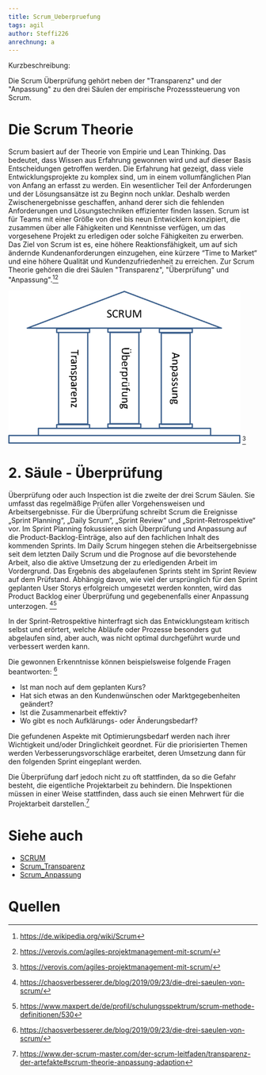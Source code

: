 ```yaml
---
title: Scrum_Ueberpruefung
tags: agil
author: Steffi226
anrechnung: a
---
```


Kurzbeschreibung: 

Die Scrum Überprüfung gehört neben der "Transparenz" und der "Anpassung" zu den drei Säulen der empirische Prozesssteuerung von Scrum.



# Die Scrum Theorie
Scrum basiert auf der Theorie von Empirie und Lean Thinking. Das bedeutet, dass Wissen aus Erfahrung gewonnen wird und auf dieser Basis Entscheidungen getroffen werden.
Die Erfahrung hat gezeigt, dass viele Entwicklungsprojekte zu komplex sind, um in einem vollumfänglichen Plan von Anfang an erfasst zu werden. Ein wesentlicher Teil der Anforderungen und der Lösungsansätze ist zu Beginn noch unklar. Deshalb werden Zwischenergebnisse geschaffen, anhand derer sich die fehlenden Anforderungen und Lösungstechniken effizienter finden lassen.
Scrum ist für Teams mit einer Größe von drei bis neun Entwicklern konzipiert, die zusammen über alle Fähigkeiten und Kenntnisse verfügen, um das vorgesehene Projekt zu erledigen oder solche Fähigkeiten zu erwerben. 
Das Ziel von Scrum ist es, eine höhere Reaktionsfähigkeit, um auf sich ändernde Kundenanforderungen einzugehen, eine kürzere “Time to Market“ und eine höhere Qualität und Kundenzufriedenheit zu erreichen.
Zur Scrum Theorie gehören die drei Säulen "Transparenz", "Überprüfung" und "Anpassung".[^1][^2]

![image](/kb/Scrum_Ueberpruefung/Scrum_Ueberpruefung.png) [^3]


# 2. Säule - Überprüfung 
Überprüfung oder auch Inspection ist die zweite der drei Scrum Säulen. Sie umfasst das regelmäßige Prüfen aller Vorgehensweisen und Arbeitsergebnisse. Für die Überprüfung  schreibt Scrum die Ereignisse „Sprint Planning“, „Daily Scrum“, „Sprint Review“ und „Sprint-Retrospektive“ vor. 
Im Sprint Planning fokussieren sich Überprüfung und Anpassung auf die Product-Backlog-Einträge, also auf den fachlichen Inhalt des kommenden Sprints. Im Daily Scrum hingegen stehen die Arbeitsergebnisse seit dem letzten Daily Scrum und die Prognose auf die bevorstehende Arbeit, also die aktive Umsetzung der zu erledigenden Arbeit im Vordergrund.
Das Ergebnis des abgelaufenen Sprints steht im Sprint Review auf dem Prüfstand. Abhängig davon, wie viel der ursprünglich für den Sprint geplanten User Storys erfolgreich umgesetzt werden konnten, wird das Product Backlog einer Überprüfung und gegebenenfalls einer Anpassung unterzogen. [^4][^5]

In der Sprint-Retrospektive hinterfragt sich das Entwicklungsteam kritisch selbst und erörtert, welche Abläufe oder Prozesse besonders gut abgelaufen sind, aber auch, was nicht optimal durchgeführt wurde und verbessert werden kann. 

Die gewonnen Erkenntnisse können beispielsweise folgende Fragen beantworten: [^4]

* Ist man noch auf dem geplanten Kurs? 
* Hat sich etwas an den Kundenwünschen oder Marktgegebenheiten geändert?
* Ist die Zusammenarbeit effektiv?
* Wo gibt es noch Aufklärungs- oder Änderungsbedarf?

Die gefundenen Aspekte mit Optimierungsbedarf werden nach ihrer Wichtigkeit und/oder Dringlichkeit geordnet. Für die priorisierten Themen werden Verbesserungsvorschläge erarbeitet, deren Umsetzung dann für den folgenden Sprint eingeplant werden.

Die Überprüfung darf jedoch nicht zu oft stattfinden, da so die Gefahr besteht, die eigentliche Projektarbeit zu behindern. 
Die Inspektionen müssen in einer Weise stattfinden, dass auch sie einen Mehrwert für die Projektarbeit darstellen.[^6]





# Siehe auch

* [SCRUM](SCRUM.md)
* [Scrum_Transparenz](Scrum_Transparenz.md)
* [Scrum_Anpassung](Scrum_Anpassung.md)

# Quellen

[^1]: https://de.wikipedia.org/wiki/Scrum
[^2]: https://verovis.com/agiles-projektmanagement-mit-scrum/
[^3]: https://verovis.com/agiles-projektmanagement-mit-scrum/
[^4]: https://chaosverbesserer.de/blog/2019/09/23/die-drei-saeulen-von-scrum/
[^5]: https://www.maxpert.de/de/profil/schulungsspektrum/scrum-methode-definitionen/530
[^6]: https://www.der-scrum-master.com/der-scrum-leitfaden/transparenz-der-artefakte#scrum-theorie-anpassung-adaption






